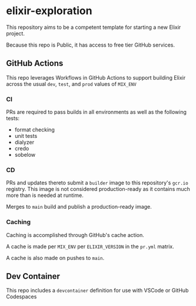 # elixir-exploration

This repository aims to be a competent template for starting a new Elixir project.

Because this repo is Public, it has access to free tier GitHub services.

## GitHub Actions

This repo leverages Workflows in GitHub Actions to support building Elixir across the usual `dev`, `test`, and `prod` values of `MIX_ENV`

### CI

PRs are required to pass builds in all environments as well as the following tests:
- format checking
- unit tests
- dialyzer
- credo
- sobelow

### CD

PRs and updates thereto submit a `builder` image to this repository's `gcr.io` registry. This image is not considered production-ready as it contains much more than is needed at runtime.

Merges to `main` build and publish a production-ready image.

### Caching

Caching is accomplished through GitHub's cache action.

A cache is made per `MIX_ENV` per `ELIXIR_VERSION` in the `pr.yml` matrix.

A cache is also made on pushes to `main`.

## Dev Container

This repo includes a `devcontainer` definition for use with VSCode or GitHub Codespaces
